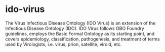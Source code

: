# ido-virus
The Virus Infectious Disease Ontology (IDO Virus) is an extension of the Infectious Disease Ontology (IDO). IDO Virus follows OBO Foundry guidelines, employs the Basic Formal Ontology as its starting point, and covers epidemiology, classification, pathogenesis, and treatment of terms used by Virologists, i.e. virus, prion, satellite, viroid, etc. 
